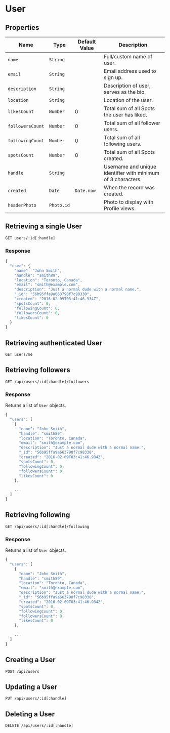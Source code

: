 # User

## Properties

| Name | Type | Default Value | Description
| --- | --- | --- | ---
| `name` | `String` | | Full/custom name of user.
| `email` | `String` | | Email address used to sign up.
| `description` | `String` | | Description of user, serves as the bio. 
| `location` | `String` | | Location of the user.
| `likesCount` | `Number` | 0 | Total sum of all Spots the user has liked.
| `followersCount` | `Number` | 0 | Total sum of all follower users.
| `followingCount` | `Number` | 0 | Total sum of all following users.
| `spotsCount` | `Number` | 0 | Total sum of all Spots created.
| `handle` | `String` | | Username and unique identifier with minimum of 3 characters.
| `created` | `Date` | `Date.now` | When the record was created.
| `headerPhoto` | `Photo.id` | | Photo to display with Profile views.

## Retrieving a single User

```
GET users/:id[:handle]
```

### Response

```js
{
  "user": {
    "name": "John Smith",
    "handle": "smith89",
    "location": "Toronto, Canada",
    "email": "smith@example.com",
    "description": "Just a normal dude with a normal name.",
    "_id": "56b95ffa9a663798f7c98330",
    "created": "2016-02-09T03:41:46.934Z",
    "spotsCount": 0,
    "followingCount": 0,
    "followersCount": 0,
    "likesCount": 0
  }
}
```

## Retrieving authenticated User

```
GET users/me
```

## Retrieving followers

```
GET /api/users/:id[:handle]/followers
```

### Response

Returns a list of `User` objects.

```js
{
  "users": [
    {
      "name": "John Smith",
      "handle": "smith89",
      "location": "Toronto, Canada",
      "email": "smith@example.com",
      "description": "Just a normal dude with a normal name.",
      "_id": "56b95ffa9a663798f7c98330",
      "created": "2016-02-09T03:41:46.934Z",
      "spotsCount": 0,
      "followingCount": 0,
      "followersCount": 0,
      "likesCount": 0
    },

    ...
  ]
}
```

## Retrieving following

```
GET /api/users/:id[:handle]/following
```

### Response

Returns a list of `User` objects.

```js
{
  "users": [
    {
      "name": "John Smith",
      "handle": "smith89",
      "location": "Toronto, Canada",
      "email": "smith@example.com",
      "description": "Just a normal dude with a normal name.",
      "_id": "56b95ffa9a663798f7c98330",
      "created": "2016-02-09T03:41:46.934Z",
      "spotsCount": 0,
      "followingCount": 0,
      "followersCount": 0,
      "likesCount": 0
    },

    ...
  ]
}
```

## Creating a User

```
POST /api/users
```

## Updating a User

```
PUT /api/users/:id[:handle]
```

## Deleting a User

```
DELETE /api/users/:id[:handle]
```